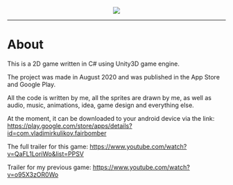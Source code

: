 <p align="center">
  <img src="https://user-images.githubusercontent.com/111417661/186168526-2b51bfb8-ed74-4ea8-9047-dbbce62eedb0.gif" />
</p>

---

# About

This is a 2D game written in C# using Unity3D game engine.

The project was made in August 2020 and was published in the App Store and Google Play.

All the code is written by me, all the sprites are drawn by me, as well as audio, music, animations, idea, game design and everything else.

At the moment, it can be downloaded to your android device via the link: https://play.google.com/store/apps/details?id=com.vladimirkulikov.fairbomber

The full trailer for this game: https://www.youtube.com/watch?v=QaFL1LoriWo&list=PPSV 

Trailer for my previous game: https://www.youtube.com/watch?v=o95X3zOR0Wo



